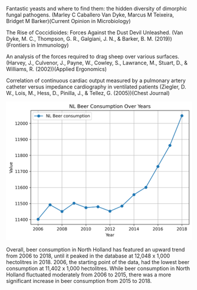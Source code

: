 Fantastic yeasts and where to find them: the hidden diversity of dimorphic fungal pathogens.
(Marley C Caballero Van Dyke, Marcus M Teixeira, Bridget M Barker)(Current Opinion in Microbiology)

The Rise of Coccidioides: Forces Against the Dust Devil Unleashed. 
(Van Dyke, M. C., Thompson, G. R., Galgiani, J. N., & Barker, B. M. (2019))(Frontiers in Immunology)

An analysis of the forces required to drag sheep over various surfaces. 
(Harvey, J., Culvenor, J., Payne, W., Cowley, S., Lawrance, M., Stuart, D., & Williams, R. (2002))(Applied Ergonomics)

Correlation of continuous cardiac output measured by a pulmonary artery catheter versus impedance cardiography in ventilated patients
(Ziegler, D. W., Lois, M., Hess, D., Pinilla, J., & Tellez, G. (2005))(Chest Journal)


![Plot](./plot.png)

Overall, beer consumption in North Holland has featured an upward trend from 2006 to 2018, until it peaked in the database at 12,048 x 1,000 hectolitres in 2018. 2006, the starting point of the data, had the lowest beer consumption at 11,402 x 1,000 hectolitres. While beer consumption in North Holland fluctuated moderately from 2006 to 2015, there was a more significant increase in beer consumption from 2015 to 2018.

